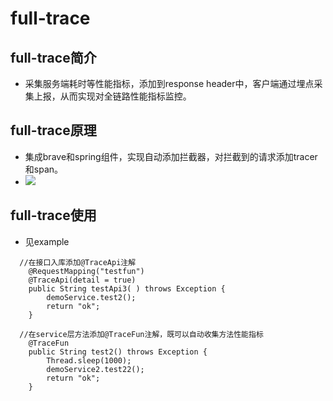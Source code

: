 # full-trace

## full-trace简介
- 采集服务端耗时等性能指标，添加到response header中，客户端通过埋点采集上报，从而实现对全链路性能指标监控。

## full-trace原理
- 集成brave和spring组件，实现自动添加拦截器，对拦截到的请求添加tracer和span。
- ![](https://img2020.cnblogs.com/blog/1159210/202108/1159210-20210829232811434-99140155.png)

## full-trace使用
- 见example
```
  //在接口入库添加@TraceApi注解
    @RequestMapping("testfun")
    @TraceApi(detail = true)  
    public String testApi3( ) throws Exception {
        demoService.test2();
        return "ok";
    }
```
```
  //在service层方法添加@TraceFun注解，既可以自动收集方法性能指标
    @TraceFun
    public String test2() throws Exception {
        Thread.sleep(1000);
        demoService2.test22();
        return "ok";
    }
```


